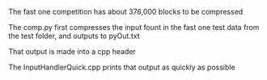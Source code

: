 The fast one competition has about 376,000 blocks to be compressed 

The comp.py first compresses the input fount in the fast one test data from the test folder, and outputs to pyOut.txt 

That output is made into a cpp header

The InputHandlerQuick.cpp prints that output as quickly as possible
